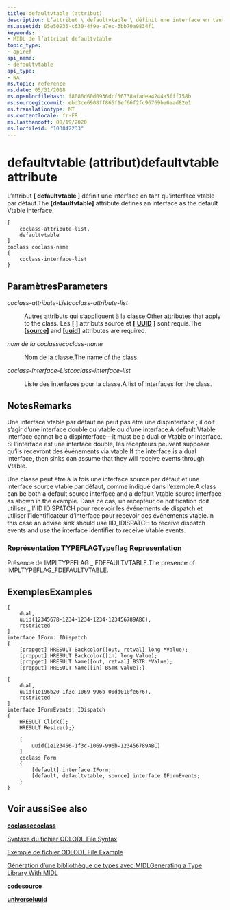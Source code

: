 ```yaml
---
title: defaultvtable (attribut)
description: L’attribut \ defaultvtable \ définit une interface en tant qu’interface vtable par défaut.
ms.assetid: 05e50935-c630-4f9e-a7ec-3bb70a9834f1
keywords:
- MIDL de l’attribut defaultvtable
topic_type:
- apiref
api_name:
- defaultvtable
api_type:
- NA
ms.topic: reference
ms.date: 05/31/2018
ms.openlocfilehash: f8086d60d0936dcf56738afadea4244a5fff758b
ms.sourcegitcommit: ebd3ce6908ff865f1ef66f2fc96769be0aad82e1
ms.translationtype: MT
ms.contentlocale: fr-FR
ms.lasthandoff: 08/19/2020
ms.locfileid: "103842233"
---
```

# <a name="defaultvtable-attribute"></a><span data-ttu-id="1b073-104">defaultvtable (attribut)</span><span class="sxs-lookup"><span data-stu-id="1b073-104">defaultvtable attribute</span></span>

<span data-ttu-id="1b073-105">L’attribut **\[ defaultvtable \]** définit une interface en tant qu’interface vtable par défaut.</span><span class="sxs-lookup"><span data-stu-id="1b073-105">The **\[defaultvtable\]** attribute defines an interface as the default Vtable interface.</span></span>

``` syntax
[
    coclass-attribute-list, 
    defaultvtable
]
coclass coclass-name
{
    coclass-interface-list
}
```

## <a name="parameters"></a><span data-ttu-id="1b073-106">Paramètres</span><span class="sxs-lookup"><span data-stu-id="1b073-106">Parameters</span></span>

<dl> <dt>

<span data-ttu-id="1b073-107">*coclass-attribute-List*</span><span class="sxs-lookup"><span data-stu-id="1b073-107">*coclass-attribute-list*</span></span> 
</dt> <dd>

<span data-ttu-id="1b073-108">Autres attributs qui s’appliquent à la classe.</span><span class="sxs-lookup"><span data-stu-id="1b073-108">Other attributes that apply to the class.</span></span> <span data-ttu-id="1b073-109">Les **\[** [](source.md) **\]** attributs source et **\[** [**UUID**](uuid.md) **\]** sont requis.</span><span class="sxs-lookup"><span data-stu-id="1b073-109">The **\[**[**source**](source.md)**\]** and **\[**[**uuid**](uuid.md)**\]** attributes are required.</span></span>

</dd> <dt>

<span data-ttu-id="1b073-110">*nom de la coclasse*</span><span class="sxs-lookup"><span data-stu-id="1b073-110">*coclass-name*</span></span> 
</dt> <dd>

<span data-ttu-id="1b073-111">Nom de la classe.</span><span class="sxs-lookup"><span data-stu-id="1b073-111">The name of the class.</span></span>

</dd> <dt>

<span data-ttu-id="1b073-112">*coclass-interface-List*</span><span class="sxs-lookup"><span data-stu-id="1b073-112">*coclass-interface-list*</span></span> 
</dt> <dd>

<span data-ttu-id="1b073-113">Liste des interfaces pour la classe.</span><span class="sxs-lookup"><span data-stu-id="1b073-113">A list of interfaces for the class.</span></span>

</dd> </dl>

## <a name="remarks"></a><span data-ttu-id="1b073-114">Notes</span><span class="sxs-lookup"><span data-stu-id="1b073-114">Remarks</span></span>

<span data-ttu-id="1b073-115">Une interface vtable par défaut ne peut pas être une dispinterface ; il doit s’agir d’une interface double ou vtable ou d’une interface.</span><span class="sxs-lookup"><span data-stu-id="1b073-115">A default Vtable interface cannot be a dispinterface—it must be a dual or Vtable or interface.</span></span> <span data-ttu-id="1b073-116">Si l’interface est une interface double, les récepteurs peuvent supposer qu’ils recevront des événements via vtable.</span><span class="sxs-lookup"><span data-stu-id="1b073-116">If the interface is a dual interface, then sinks can assume that they will receive events through Vtable.</span></span>

<span data-ttu-id="1b073-117">Une classe peut être à la fois une interface source par défaut et une interface source vtable par défaut, comme indiqué dans l’exemple.</span><span class="sxs-lookup"><span data-stu-id="1b073-117">A class can be both a default source interface and a default Vtable source interface as shown in the example.</span></span> <span data-ttu-id="1b073-118">Dans ce cas, un récepteur de notification doit utiliser \_ l’IID IDISPATCH pour recevoir les événements de dispatch et utiliser l’identificateur d’interface pour recevoir des événements vtable.</span><span class="sxs-lookup"><span data-stu-id="1b073-118">In this case an advise sink should use IID\_IDISPATCH to receive dispatch events and use the interface identifier to receive Vtable events.</span></span>

### <a name="typeflag-representation"></a><span data-ttu-id="1b073-119">Représentation TYPEFLAG</span><span class="sxs-lookup"><span data-stu-id="1b073-119">Typeflag Representation</span></span>

<span data-ttu-id="1b073-120">Présence de IMPLTYPEFLAG \_ FDEFAULTVTABLE.</span><span class="sxs-lookup"><span data-stu-id="1b073-120">The presence of IMPLTYPEFLAG\_FDEFAULTVTABLE.</span></span>

## <a name="examples"></a><span data-ttu-id="1b073-121">Exemples</span><span class="sxs-lookup"><span data-stu-id="1b073-121">Examples</span></span>

``` syntax
[
    dual,
    uuid(12345678-1234-1234-1234-123456789ABC),
    restricted
]
interface IForm: IDispatch
{
    [propget] HRESULT Backcolor([out, retval] long *Value);
    [propput] HRESULT Backcolor([in] long Value);
    [propget] HRESULT Name([out, retval] BSTR *Value);
    [propput] HRESULT Name([in] BSTR Value);}

[
    dual,
    uuid(1e196b20-1f3c-1069-996b-00dd010fe676),
    restricted
]
interface IFormEvents: IDispatch
{
    HRESULT Click();
    HRESULT Resize();}

    [
        uuid(1e123456-1f3c-1069-996b-123456789ABC)
    ]
    coclass Form
    {
        [default] interface IForm;
        [default, defaultvtable, source] interface IFormEvents;
    }
}
```

## <a name="see-also"></a><span data-ttu-id="1b073-122">Voir aussi</span><span class="sxs-lookup"><span data-stu-id="1b073-122">See also</span></span>

<dl> <dt>

[<span data-ttu-id="1b073-123">**coclasse**</span><span class="sxs-lookup"><span data-stu-id="1b073-123">**coclass**</span></span>](coclass.md)
</dt> <dt>

[<span data-ttu-id="1b073-124">Syntaxe du fichier ODL</span><span class="sxs-lookup"><span data-stu-id="1b073-124">ODL File Syntax</span></span>](/previous-versions/windows/desktop/automat/odl-file-syntax)
</dt> <dt>

[<span data-ttu-id="1b073-125">Exemple de fichier ODL</span><span class="sxs-lookup"><span data-stu-id="1b073-125">ODL File Example</span></span>](/previous-versions/windows/desktop/automat/odl-file-example)
</dt> <dt>

[<span data-ttu-id="1b073-126">Génération d’une bibliothèque de types avec MIDL</span><span class="sxs-lookup"><span data-stu-id="1b073-126">Generating a Type Library With MIDL</span></span>](generating-a-type-library-with-midl-2.md)
</dt> <dt>

[<span data-ttu-id="1b073-127">**code**</span><span class="sxs-lookup"><span data-stu-id="1b073-127">**source**</span></span>](source.md)
</dt> <dt>

[<span data-ttu-id="1b073-128">**universel**</span><span class="sxs-lookup"><span data-stu-id="1b073-128">**uuid**</span></span>](uuid.md)
</dt> </dl>

 

 